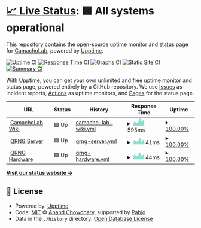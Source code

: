 # [📈 Live Status](https://BYUCamachoLab.github.io/camacholab-upptime): <!--live status--> **🟩 All systems operational**

This repository contains the open-source uptime monitor and status page for [CamachoLab](https://camacholab.byu.edu/), powered by [Upptime](https://github.com/upptime/upptime).

[![Uptime CI](https://github.com/BYUCamachoLab/camacholab-upptime/workflows/Uptime%20CI/badge.svg)](https://github.com/BYUCamachoLab/camacholab-upptime/actions?query=workflow%3A%22Uptime+CI%22)
[![Response Time CI](https://github.com/BYUCamachoLab/camacholab-upptime/workflows/Response%20Time%20CI/badge.svg)](https://github.com/BYUCamachoLab/camacholab-upptime/actions?query=workflow%3A%22Response+Time+CI%22)
[![Graphs CI](https://github.com/BYUCamachoLab/camacholab-upptime/workflows/Graphs%20CI/badge.svg)](https://github.com/BYUCamachoLab/camacholab-upptime/actions?query=workflow%3A%22Graphs+CI%22)
[![Static Site CI](https://github.com/BYUCamachoLab/camacholab-upptime/workflows/Static%20Site%20CI/badge.svg)](https://github.com/BYUCamachoLab/camacholab-upptime/actions?query=workflow%3A%22Static+Site+CI%22)
[![Summary CI](https://github.com/BYUCamachoLab/camacholab-upptime/workflows/Summary%20CI/badge.svg)](https://github.com/BYUCamachoLab/camacholab-upptime/actions?query=workflow%3A%22Summary+CI%22)

With [Upptime](https://upptime.js.org), you can get your own unlimited and free uptime monitor and status page, powered entirely by a GitHub repository. We use [Issues](https://github.com/BYUCamachoLab/camacholab-upptime/issues) as incident reports, [Actions](https://github.com/BYUCamachoLab/camacholab-upptime/actions) as uptime monitors, and [Pages](https://BYUCamachoLab.github.io/camacholab-upptime) for the status page.

<!--start: status pages-->
<!-- This summary is generated by Upptime (https://github.com/upptime/upptime) -->
<!-- Do not edit this manually, your changes will be overwritten -->
<!-- prettier-ignore -->
| URL | Status | History | Response Time | Uptime |
| --- | ------ | ------- | ------------- | ------ |
| <img alt="" src="https://icons.duckduckgo.com/ip3/camacholab.ee.byu.edu.ico" height="13"> [CamachoLab Wiki](https://camacholab.ee.byu.edu) | 🟩 Up | [camacho-lab-wiki.yml](https://github.com/BYUCamachoLab/camacholab-upptime/commits/HEAD/history/camacho-lab-wiki.yml) | <details><summary><img alt="Response time graph" src="./graphs/camacho-lab-wiki/response-time-week.png" height="20"> 595ms</summary><br><a href="https://BYUCamachoLab.github.io/camacholab-upptime/history/camacho-lab-wiki"><img alt="Response time 627" src="https://img.shields.io/endpoint?url=https%3A%2F%2Fraw.githubusercontent.com%2FBYUCamachoLab%2Fcamacholab-upptime%2FHEAD%2Fapi%2Fcamacho-lab-wiki%2Fresponse-time.json"></a><br><a href="https://BYUCamachoLab.github.io/camacholab-upptime/history/camacho-lab-wiki"><img alt="24-hour response time 774" src="https://img.shields.io/endpoint?url=https%3A%2F%2Fraw.githubusercontent.com%2FBYUCamachoLab%2Fcamacholab-upptime%2FHEAD%2Fapi%2Fcamacho-lab-wiki%2Fresponse-time-day.json"></a><br><a href="https://BYUCamachoLab.github.io/camacholab-upptime/history/camacho-lab-wiki"><img alt="7-day response time 595" src="https://img.shields.io/endpoint?url=https%3A%2F%2Fraw.githubusercontent.com%2FBYUCamachoLab%2Fcamacholab-upptime%2FHEAD%2Fapi%2Fcamacho-lab-wiki%2Fresponse-time-week.json"></a><br><a href="https://BYUCamachoLab.github.io/camacholab-upptime/history/camacho-lab-wiki"><img alt="30-day response time 585" src="https://img.shields.io/endpoint?url=https%3A%2F%2Fraw.githubusercontent.com%2FBYUCamachoLab%2Fcamacholab-upptime%2FHEAD%2Fapi%2Fcamacho-lab-wiki%2Fresponse-time-month.json"></a><br><a href="https://BYUCamachoLab.github.io/camacholab-upptime/history/camacho-lab-wiki"><img alt="1-year response time 627" src="https://img.shields.io/endpoint?url=https%3A%2F%2Fraw.githubusercontent.com%2FBYUCamachoLab%2Fcamacholab-upptime%2FHEAD%2Fapi%2Fcamacho-lab-wiki%2Fresponse-time-year.json"></a></details> | <details><summary><a href="https://BYUCamachoLab.github.io/camacholab-upptime/history/camacho-lab-wiki">100.00%</a></summary><a href="https://BYUCamachoLab.github.io/camacholab-upptime/history/camacho-lab-wiki"><img alt="All-time uptime 92.89%" src="https://img.shields.io/endpoint?url=https%3A%2F%2Fraw.githubusercontent.com%2FBYUCamachoLab%2Fcamacholab-upptime%2FHEAD%2Fapi%2Fcamacho-lab-wiki%2Fuptime.json"></a><br><a href="https://BYUCamachoLab.github.io/camacholab-upptime/history/camacho-lab-wiki"><img alt="24-hour uptime 100.00%" src="https://img.shields.io/endpoint?url=https%3A%2F%2Fraw.githubusercontent.com%2FBYUCamachoLab%2Fcamacholab-upptime%2FHEAD%2Fapi%2Fcamacho-lab-wiki%2Fuptime-day.json"></a><br><a href="https://BYUCamachoLab.github.io/camacholab-upptime/history/camacho-lab-wiki"><img alt="7-day uptime 100.00%" src="https://img.shields.io/endpoint?url=https%3A%2F%2Fraw.githubusercontent.com%2FBYUCamachoLab%2Fcamacholab-upptime%2FHEAD%2Fapi%2Fcamacho-lab-wiki%2Fuptime-week.json"></a><br><a href="https://BYUCamachoLab.github.io/camacholab-upptime/history/camacho-lab-wiki"><img alt="30-day uptime 91.80%" src="https://img.shields.io/endpoint?url=https%3A%2F%2Fraw.githubusercontent.com%2FBYUCamachoLab%2Fcamacholab-upptime%2FHEAD%2Fapi%2Fcamacho-lab-wiki%2Fuptime-month.json"></a><br><a href="https://BYUCamachoLab.github.io/camacholab-upptime/history/camacho-lab-wiki"><img alt="1-year uptime 92.89%" src="https://img.shields.io/endpoint?url=https%3A%2F%2Fraw.githubusercontent.com%2FBYUCamachoLab%2Fcamacholab-upptime%2FHEAD%2Fapi%2Fcamacho-lab-wiki%2Fuptime-year.json"></a></details>
| <img alt="" src="https://icons.duckduckgo.com/ip3/camacholab.ee.byu.edu.ico" height="13"> [QRNG Server](https://camacholab.ee.byu.edu/qrng) | 🟩 Up | [qrng-server.yml](https://github.com/BYUCamachoLab/camacholab-upptime/commits/HEAD/history/qrng-server.yml) | <details><summary><img alt="Response time graph" src="./graphs/qrng-server/response-time-week.png" height="20"> 41ms</summary><br><a href="https://BYUCamachoLab.github.io/camacholab-upptime/history/qrng-server"><img alt="Response time 58" src="https://img.shields.io/endpoint?url=https%3A%2F%2Fraw.githubusercontent.com%2FBYUCamachoLab%2Fcamacholab-upptime%2FHEAD%2Fapi%2Fqrng-server%2Fresponse-time.json"></a><br><a href="https://BYUCamachoLab.github.io/camacholab-upptime/history/qrng-server"><img alt="24-hour response time 55" src="https://img.shields.io/endpoint?url=https%3A%2F%2Fraw.githubusercontent.com%2FBYUCamachoLab%2Fcamacholab-upptime%2FHEAD%2Fapi%2Fqrng-server%2Fresponse-time-day.json"></a><br><a href="https://BYUCamachoLab.github.io/camacholab-upptime/history/qrng-server"><img alt="7-day response time 41" src="https://img.shields.io/endpoint?url=https%3A%2F%2Fraw.githubusercontent.com%2FBYUCamachoLab%2Fcamacholab-upptime%2FHEAD%2Fapi%2Fqrng-server%2Fresponse-time-week.json"></a><br><a href="https://BYUCamachoLab.github.io/camacholab-upptime/history/qrng-server"><img alt="30-day response time 47" src="https://img.shields.io/endpoint?url=https%3A%2F%2Fraw.githubusercontent.com%2FBYUCamachoLab%2Fcamacholab-upptime%2FHEAD%2Fapi%2Fqrng-server%2Fresponse-time-month.json"></a><br><a href="https://BYUCamachoLab.github.io/camacholab-upptime/history/qrng-server"><img alt="1-year response time 58" src="https://img.shields.io/endpoint?url=https%3A%2F%2Fraw.githubusercontent.com%2FBYUCamachoLab%2Fcamacholab-upptime%2FHEAD%2Fapi%2Fqrng-server%2Fresponse-time-year.json"></a></details> | <details><summary><a href="https://BYUCamachoLab.github.io/camacholab-upptime/history/qrng-server">100.00%</a></summary><a href="https://BYUCamachoLab.github.io/camacholab-upptime/history/qrng-server"><img alt="All-time uptime 92.53%" src="https://img.shields.io/endpoint?url=https%3A%2F%2Fraw.githubusercontent.com%2FBYUCamachoLab%2Fcamacholab-upptime%2FHEAD%2Fapi%2Fqrng-server%2Fuptime.json"></a><br><a href="https://BYUCamachoLab.github.io/camacholab-upptime/history/qrng-server"><img alt="24-hour uptime 100.00%" src="https://img.shields.io/endpoint?url=https%3A%2F%2Fraw.githubusercontent.com%2FBYUCamachoLab%2Fcamacholab-upptime%2FHEAD%2Fapi%2Fqrng-server%2Fuptime-day.json"></a><br><a href="https://BYUCamachoLab.github.io/camacholab-upptime/history/qrng-server"><img alt="7-day uptime 100.00%" src="https://img.shields.io/endpoint?url=https%3A%2F%2Fraw.githubusercontent.com%2FBYUCamachoLab%2Fcamacholab-upptime%2FHEAD%2Fapi%2Fqrng-server%2Fuptime-week.json"></a><br><a href="https://BYUCamachoLab.github.io/camacholab-upptime/history/qrng-server"><img alt="30-day uptime 91.54%" src="https://img.shields.io/endpoint?url=https%3A%2F%2Fraw.githubusercontent.com%2FBYUCamachoLab%2Fcamacholab-upptime%2FHEAD%2Fapi%2Fqrng-server%2Fuptime-month.json"></a><br><a href="https://BYUCamachoLab.github.io/camacholab-upptime/history/qrng-server"><img alt="1-year uptime 92.53%" src="https://img.shields.io/endpoint?url=https%3A%2F%2Fraw.githubusercontent.com%2FBYUCamachoLab%2Fcamacholab-upptime%2FHEAD%2Fapi%2Fqrng-server%2Fuptime-year.json"></a></details>
| <img alt="" src="https://icons.duckduckgo.com/ip3/camacholab.ee.byu.edu.ico" height="13"> [QRNG Hardware](https://camacholab.ee.byu.edu/qrng/binary/10) | 🟩 Up | [qrng-hardware.yml](https://github.com/BYUCamachoLab/camacholab-upptime/commits/HEAD/history/qrng-hardware.yml) | <details><summary><img alt="Response time graph" src="./graphs/qrng-hardware/response-time-week.png" height="20"> 44ms</summary><br><a href="https://BYUCamachoLab.github.io/camacholab-upptime/history/qrng-hardware"><img alt="Response time 52" src="https://img.shields.io/endpoint?url=https%3A%2F%2Fraw.githubusercontent.com%2FBYUCamachoLab%2Fcamacholab-upptime%2FHEAD%2Fapi%2Fqrng-hardware%2Fresponse-time.json"></a><br><a href="https://BYUCamachoLab.github.io/camacholab-upptime/history/qrng-hardware"><img alt="24-hour response time 59" src="https://img.shields.io/endpoint?url=https%3A%2F%2Fraw.githubusercontent.com%2FBYUCamachoLab%2Fcamacholab-upptime%2FHEAD%2Fapi%2Fqrng-hardware%2Fresponse-time-day.json"></a><br><a href="https://BYUCamachoLab.github.io/camacholab-upptime/history/qrng-hardware"><img alt="7-day response time 44" src="https://img.shields.io/endpoint?url=https%3A%2F%2Fraw.githubusercontent.com%2FBYUCamachoLab%2Fcamacholab-upptime%2FHEAD%2Fapi%2Fqrng-hardware%2Fresponse-time-week.json"></a><br><a href="https://BYUCamachoLab.github.io/camacholab-upptime/history/qrng-hardware"><img alt="30-day response time 51" src="https://img.shields.io/endpoint?url=https%3A%2F%2Fraw.githubusercontent.com%2FBYUCamachoLab%2Fcamacholab-upptime%2FHEAD%2Fapi%2Fqrng-hardware%2Fresponse-time-month.json"></a><br><a href="https://BYUCamachoLab.github.io/camacholab-upptime/history/qrng-hardware"><img alt="1-year response time 52" src="https://img.shields.io/endpoint?url=https%3A%2F%2Fraw.githubusercontent.com%2FBYUCamachoLab%2Fcamacholab-upptime%2FHEAD%2Fapi%2Fqrng-hardware%2Fresponse-time-year.json"></a></details> | <details><summary><a href="https://BYUCamachoLab.github.io/camacholab-upptime/history/qrng-hardware">100.00%</a></summary><a href="https://BYUCamachoLab.github.io/camacholab-upptime/history/qrng-hardware"><img alt="All-time uptime 80.71%" src="https://img.shields.io/endpoint?url=https%3A%2F%2Fraw.githubusercontent.com%2FBYUCamachoLab%2Fcamacholab-upptime%2FHEAD%2Fapi%2Fqrng-hardware%2Fuptime.json"></a><br><a href="https://BYUCamachoLab.github.io/camacholab-upptime/history/qrng-hardware"><img alt="24-hour uptime 100.00%" src="https://img.shields.io/endpoint?url=https%3A%2F%2Fraw.githubusercontent.com%2FBYUCamachoLab%2Fcamacholab-upptime%2FHEAD%2Fapi%2Fqrng-hardware%2Fuptime-day.json"></a><br><a href="https://BYUCamachoLab.github.io/camacholab-upptime/history/qrng-hardware"><img alt="7-day uptime 100.00%" src="https://img.shields.io/endpoint?url=https%3A%2F%2Fraw.githubusercontent.com%2FBYUCamachoLab%2Fcamacholab-upptime%2FHEAD%2Fapi%2Fqrng-hardware%2Fuptime-week.json"></a><br><a href="https://BYUCamachoLab.github.io/camacholab-upptime/history/qrng-hardware"><img alt="30-day uptime 91.54%" src="https://img.shields.io/endpoint?url=https%3A%2F%2Fraw.githubusercontent.com%2FBYUCamachoLab%2Fcamacholab-upptime%2FHEAD%2Fapi%2Fqrng-hardware%2Fuptime-month.json"></a><br><a href="https://BYUCamachoLab.github.io/camacholab-upptime/history/qrng-hardware"><img alt="1-year uptime 80.71%" src="https://img.shields.io/endpoint?url=https%3A%2F%2Fraw.githubusercontent.com%2FBYUCamachoLab%2Fcamacholab-upptime%2FHEAD%2Fapi%2Fqrng-hardware%2Fuptime-year.json"></a></details>

<!--end: status pages-->

[**Visit our status website →**](https://BYUCamachoLab.github.io/camacholab-upptime)

## 📄 License

- Powered by: [Upptime](https://github.com/upptime/upptime)
- Code: [MIT](./LICENSE) © [Anand Chowdhary](https://anandchowdhary.com), supported by [Pabio](https://pabio.com)
- Data in the `./history` directory: [Open Database License](https://opendatacommons.org/licenses/odbl/1-0/)
